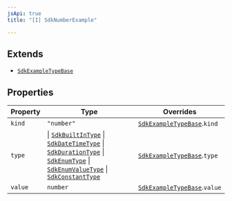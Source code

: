 ```yaml
---
jsApi: true
title: "[I] SdkNumberExample"

---
```

## Extends

- [`SdkExampleTypeBase`](SdkExampleTypeBase.md)

## Properties

| Property | Type | Overrides |
| ------ | ------ | ------ |
| `kind` | `"number"` | [`SdkExampleTypeBase`](SdkExampleTypeBase.md).`kind` |
| `type` | \| [`SdkBuiltInType`](SdkBuiltInType.md) \| [`SdkDateTimeType`](../type-aliases/SdkDateTimeType.md) \| [`SdkDurationType`](SdkDurationType.md) \| [`SdkEnumType`](SdkEnumType.md) \| [`SdkEnumValueType`](SdkEnumValueType.md) \| [`SdkConstantType`](SdkConstantType.md) | [`SdkExampleTypeBase`](SdkExampleTypeBase.md).`type` |
| `value` | `number` | [`SdkExampleTypeBase`](SdkExampleTypeBase.md).`value` |
